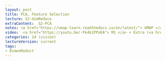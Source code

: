 ```yaml
---
layout: post
title: PCA, Feature Selection
lecture: S2-dimReduce
extraContent:  S2-PCA
notes: <a href="https://umap-learn.readthedocs.io/en/latest/"> UMAP </a> + <a href="https://scikit-learn.org/stable/modules/feature_selection.html#feature-selection-as-part-of-a-pipeline"> API </a> 
video:  <a href="https://youtu.be/-Fk4b1PPoEA"> M1 </a> + Extra (<a href="https://youtu.be/rL82C_sH0xI"> M2 </a> +<a href="https://youtu.be/aT8Q6DTW1rM"> M3 </a>)
categories: 2d (vision)
lectureVersion: current
tags:
- DimenReduct
---
```

